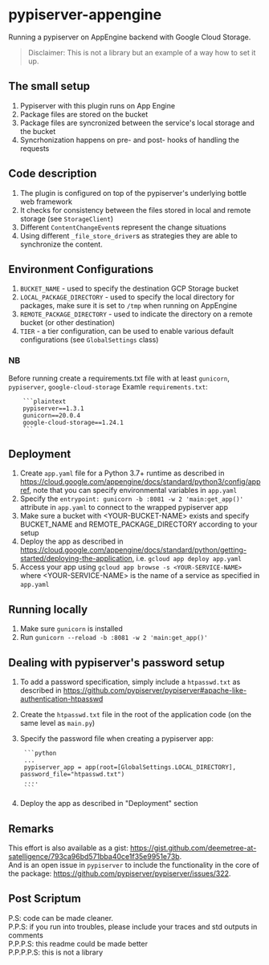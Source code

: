 # pypiserver-appengine

Running a pypiserver on AppEngine backend with Google Cloud Storage.

> Disclaimer: This is not a library but an example of a way how to set it up.

## The small setup

1. Pypiserver with this plugin runs on App Engine
2. Package files are stored on the bucket
3. Package files are syncronized between the service's local storage and the bucket
4. Syncrhonization happens on pre- and post- hooks of handling the requests

## Code description

1. The plugin is configured on top of the pypiserver's underlying bottle web framework
2. It checks for consistency between the files stored in local and remote storage (see `StorageClient`)
3. Different `ContentChangeEvent`s represent the change situations
4. Using different `_file_store_driver`s as strategies they are able to synchronize the content.

## Environment Configurations

1. `BUCKET_NAME` - used to specify the destination GCP Storage bucket
2. `LOCAL_PACKAGE_DIRECTORY` - used to specify the local directory for packages, 
      make sure it is set to `/tmp` when running on AppEngine
3. `REMOTE_PACKAGE_DIRECTORY` - used to indicate the directory on a remote bucket (or other destination)
4. `TIER` - a tier configuration, can be used to enable various default configurations (see `GlobalSettings` class)

### NB

Before running create a requirements.txt file with at least `gunicorn`, `pypiserver`, `google-cloud-storage`
Examle `requirements.txt`:

        ```plaintext
        pypiserver==1.3.1
        gunicorn==20.0.4
        google-cloud-storage==1.24.1
        ```

## Deployment

1. Create `app.yaml` file for a Python 3.7+ runtime as described in
      https://cloud.google.com/appengine/docs/standard/python3/config/appref, 
      note that you can specify environmental variables in `app.yaml` 
2. Specify the `entrypoint: gunicorn -b :8081 -w 2 'main:get_app()'` attribute in `app.yaml`
      to connect to the wrapped pypiserver app
3. Make sure a bucket with \<YOUR-BUCKET-NAME\> exists and specify BUCKET_NAME and REMOTE_PACKAGE_DIRECTORY
      according to your setup
4. Deploy the app as described in
      https://cloud.google.com/appengine/docs/standard/python/getting-started/deploying-the-application,
      i.e. `gcloud app deploy app.yaml`
5. Access your app using
      `gcloud app browse -s <YOUR-SERVICE-NAME>`
      where \<YOUR-SERVICE-NAME\> is the name of a service as specified in `app.yaml`

## Running locally

1. Make sure `gunicorn` is installed
2. Run `gunicorn --reload -b :8081 -w 2 'main:get_app()'`

## Dealing with pypiserver's password setup

1. To add a password specification, simply include a `htpasswd.txt` as described in
      https://github.com/pypiserver/pypiserver#apache-like-authentication-htpasswd
2. Create the `htpasswd.txt` file in the root of the application code (on the same level as `main.py`)
3. Specify the password file when creating a pypiserver app:

        ```python
        ...
        pypiserver_app = app(root=[GlobalSettings.LOCAL_DIRECTORY], password_file="htpasswd.txt")
        ....
        ```

4. Deploy the app as described in "Deployment" section

## Remarks

This effort is also available as a gist:
https://gist.github.com/deemetree-at-satelligence/793ca96bd571bba40ce1f35e9951e73b.  
And is an open issue in `pypiserver` to include the functionality in the core of the package:
https://github.com/pypiserver/pypiserver/issues/322.

## Post Scriptum

P.S: code can be made cleaner.  
P.P.S: if you run into troubles, please include your traces and std outputs in comments  
P.P.P.S: this readme could be made better  
P.P.P.P.S: this is not a library